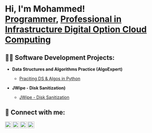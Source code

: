<h1>Hi, I'm Mohammed! <br/><a href="https://github.com/MohammedBenzegnoun">Programmer</a>, <a href="https://www.linkedin.com/in/mohammed-benzegnoun-206424246/"> Professional in Infrastructure Digital Option Cloud Computing </a>

<h2>👨‍💻 Software Development Projects:</h2>

- <b>Data Structures and Algorithms Practice (AlgoExpert)</b>
  - [Praciting DS & Algos in Python](https://github.com/joshmadakor1/Algorithms-Practice)

- <b>JWipe - Disk Sanitization)</b>
  - [JWipe - Disk Sanitization](https://github.com/MohammedBenzegnoun/JWipe---Disk-Sanitization.git)




<h2> 🤳 Connect with me:</h2>

[<img align="left" alt="MohammedBenzegnoun | YouTube" width="22px" src="https://www.youtube.com/@sonofzegnoun" />][youtube]
[<img align="left" alt="MohammedBenzegnoun | Twitter" width="22px" src="https://x.com/benzegnoune?t=sa5Vuh7goV98HoVgo966xQ&s=08" />][twitter]
[<img align="left" alt="MohammedBenzegnoun | LinkedIn" width="22px" src="https://www.linkedin.com/in/mohammed-benzegnoun-206424246/" />][linkedin]
[<img align="left" alt="MohammedBenzegnoun | Instagram" width="22px" src="https://www.instagram.com/sonofzegnoune/?hl=fr" />][instagram]

[twitter]: https://x.com/benzegnoune?t=sa5Vuh7goV98HoVgo966xQ&s=08
[youtube]: https://www.youtube.com/@sonofzegnoun
[instagram]: https://www.instagram.com/sonofzegnoune/?hl=fr
[linkedin]: https://www.linkedin.com/in/mohammed-benzegnoun-206424246/

<!--
**joshmadakor1/joshmadakor1** is a ✨ _special_ ✨ repository because its `README.md` (this file) appears on your GitHub profile.

Here are some ideas to get you started:

- 🔭 I’m currently working on ...
- 🌱 I’m currently learning ...
- 👯 I’m looking to collaborate on ...
- 🤔 I’m looking for help with ...
- 💬 Ask me about ...
- 📫 How to reach me: ...
- 😄 Pronouns: ...
- ⚡ Fun fact: ...
-->
